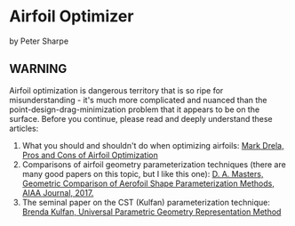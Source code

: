 # Airfoil Optimizer
by Peter Sharpe

## WARNING

Airfoil optimization is dangerous territory that is so ripe for misunderstanding - it's much more complicated and nuanced than the point-design-drag-minimization problem that it appears to be on the surface. Before you continue, please read and deeply understand these articles:

1. What you should and shouldn't do when optimizing airfoils: [Mark Drela, Pros and Cons of Airfoil Optimization](https://www.researchgate.net/publication/265279078_Pros_Cons_of_Airfoil_Optimization)
2. Comparisons of airfoil geometry parameterization techniques (there are many good papers on this topic, but I like this one): [D. A. Masters, Geometric Comparison of Aerofoil Shape Parameterization Methods, AIAA Journal, 2017.](https://arc.aiaa.org/doi/pdf/10.2514/1.J054943)
3. The seminal paper on the CST (Kulfan) parameterization technique: [Brenda Kulfan, Universal Parametric Geometry Representation Method](http://mx1.brendakulfan.com/docs/CST6.pdf)

